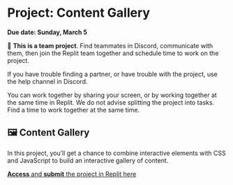 # Project: Content Gallery

<!-- TODO: Adjust Due Date -->
**Due date: Sunday, March 5**

<aside>

👥 **This is a team project**. Find teammates in Discord, communicate with them,
then join the Replit team together and schedule time to work on the project.

If you have trouble finding a partner, or have trouble with the project, use the
help channel in Discord.

You can work together by sharing your screen, or by working together at the same time in Replit. We do not advise splitting the project into tasks. Find a time to work together at the same time.

</aside>

## 🖼️ Content Gallery

In this project, you’ll get a chance to combine interactive elements with CSS and JavaScript to build an interactive gallery of content.

[**Access** and **submit** the project in Replit here](https://replit.com/team/tk8-web-foundations/Content-Gallery)